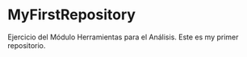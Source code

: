 # MyFirstRepository
Ejercicio del Módulo Herramientas para el Análisis. 
Este es my primer repositorio.
